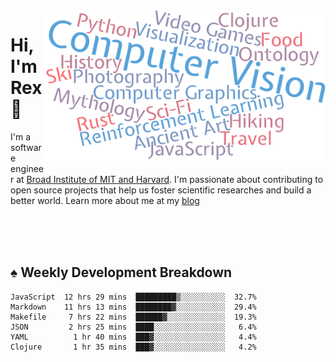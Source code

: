 <img src="https://raw.githubusercontent.com/rexwangcc/rexwangcc/master/myself.png" alt="Rex!" width="450" height="250" align="right">

# Hi, I'm Rex 👋

I'm a software engineer at [Broad Institute of MIT and Harvard](https://www.broadinstitute.org/). I'm passionate about contributing to open source projects that help us foster scientific researches and build a better world. Learn more about me at my [blog](https://rexwang.cc)

<br>
<br>
<br>

<table>
<tr valign="top" width="50%">
<!-- <td > -->

## ♠ Weekly Development Breakdown

<!-- code_time starts -->

```text
JavaScript  12 hrs 29 mins  █████████▒░░░░░░░░░░  32.7%
Markdown    11 hrs 13 mins  ████████▓░░░░░░░░░░░  29.4%
Makefile     7 hrs 22 mins  ██████▓░░░░░░░░░░░░░  19.3%
JSON         2 hrs 25 mins  ████░░░░░░░░░░░░░░░░   6.4%
YAML          1 hr 40 mins  ███▓░░░░░░░░░░░░░░░░   4.4%
Clojure       1 hr 35 mins  ███▓░░░░░░░░░░░░░░░░   4.2%
```

<!-- code_time ends -->

<!-- Placeholder for my Game statuses -->

<!-- <td valign="top" width="50%">

#### ♦ My Personal Progress

</td> -->

</tr>
</table>
